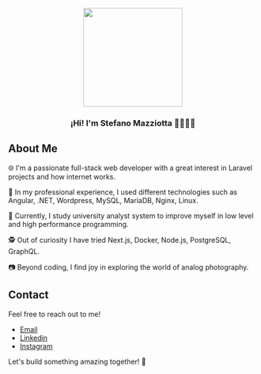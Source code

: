 <p align="center" width="300">
  <img align="center" width="200" src="https://media.giphy.com/media/fmkYSBlJt3XjNF6p9c/giphy.gif" />
  <h3 align="center">¡Hi! I'm Stefano Mazziotta 👨🏻‍💻📸</h3>
</p>

## About Me

<p>🌐 I'm a passionate full-stack web developer with a great interest in Laravel projects and how internet works.</p>
<p>💼 In my professional experience, I used different technologies such as Angular, .NET, Wordpress, MySQL, MariaDB, Nginx, Linux.</p>
<p>📖 Currently, I study university analyst system to improve myself in low level and high performance programming.</p>
<p>🕵️ Out of curiosity I have tried Next.js, Docker, Node.js, PostgreSQL, GraphQL.</p>
<p>📷 Beyond coding, I find joy in exploring the world of analog photography.</p>

## Contact

Feel free to reach out to me!

- [Email](mailto:mazziottastefano@gmail.com)
- [Linkedin](https://www.linkedin.com/in/stefano-mazziotta)
- [Instagram](https://www.instagram.com/stefanomzt/)

Let's build something amazing together! 🚀
